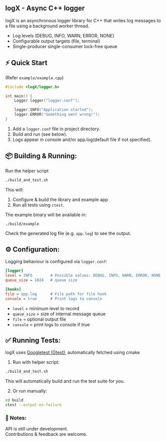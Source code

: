 ## logX - Async C++ logger
logX is an asynchronous logger library for C++ that writes log messages to a file using a background worker thread.

- Log levels (DEBUG, INFO, WARN, ERROR, NONE)
- Configurable output targets (file, terminal)
- Single-producer single-consumer lock-free queue

## ⚡ Quick Start
(Refer `example/example.cpp`)
```cpp
#include <logX/logger.h>

int main() {
    Logger logger("logger.conf");

    logger.INFO("Application started");
    logger.ERROR("Something went wrong!");
}
```
1. Add a `logger.conf` file in project directory.
2. Build and run (see below).
3. Logs appear in console and/or app.log(default file if not specified).


## 📦 Building & Running:
Run the helper script
```bash
./build_and_test.sh
```
This will:
1. Configure & build the library and example app
2. Run all tests using `ctest`.

The example binary will be available in:
```bash
./build/example
```
Check the generated log file (e.g. `app.log`) to see the output.

## ⚙️ Configuration:
Logging behaviour is configured via `logger.conf`:
```ini
[logger]
level = INFO        # Possible values: DEBUG, INFO, WARN, ERROR, NONE
queue_size = 1024   # queue size

[hooks]
file = app.log      # File path for file hook
console = true      # Print logs to console
```
- `level` = minimum level to record
- `queue_size` = size of internal message queue
- `file` = optional output file
- `console` = print logs to console if true


## ✅ Running Tests:
logX uses [Googletest (Gtest)](https://github.com/google/googletest), automatically fetched using cmake
1. Run with helper script:
```bash
./build_and_test.sh
```
This will automatically build and run the test suite for you.

2. Or run manually:
```bash
cd build
ctest --output-on-failure
```

### 📌 Notes: 
API is still under development.<br>
Contributions & feedback are welcome.
